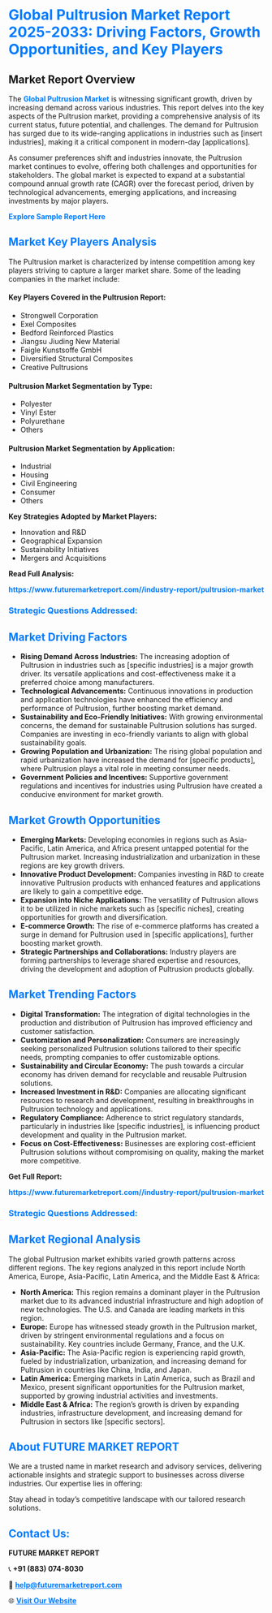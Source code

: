 <h1 style="color: #007BFF;">Global Pultrusion Market Report 2025-2033: Driving Factors, Growth Opportunities, and Key Players</h1>

<section id="overview">
<h2>Market Report Overview</h2>
<p>The <a href="https://www.futuremarketreport.com//industry-report/pultrusion-market" style="color: #007BFF; text-decoration: none;"><strong>Global Pultrusion Market</strong></a> is witnessing significant growth, driven by increasing demand across various industries. This report delves into the key aspects of the Pultrusion market, providing a comprehensive analysis of its current status, future potential, and challenges. The demand for Pultrusion has surged due to its wide-ranging applications in industries such as [insert industries], making it a critical component in modern-day [applications].</p>
<p>As consumer preferences shift and industries innovate, the Pultrusion market continues to evolve, offering both challenges and opportunities for stakeholders. The global market is expected to expand at a substantial compound annual growth rate (CAGR) over the forecast period, driven by technological advancements, emerging applications, and increasing investments by major players.</p>
</section>

<section id="overview">
<p><a href="https://www.futuremarketreport.com//request-sample/reportId=57455" style="color: #007BFF; text-decoration: none;"><strong>Explore Sample Report Here</strong></a></p>
</section>

<section id="key-players">
<h2 style="color: #007BFF;">Market Key Players Analysis</h2>
<p>The Pultrusion market is characterized by intense competition among key players striving to capture a larger market share. Some of the leading companies in the market include:</p>
<h4>Key Players Covered in the Pultrusion Report:</h4>
<ul><li>Strongwell Corporation</li><li>Exel Composites</li><li>Bedford Reinforced Plastics</li><li>Jiangsu Jiuding New Material</li><li>Faigle Kunstsoffe GmbH</li><li>Diversified Structural Composites</li><li>Creative Pultrusions</li></ul>
<h4>Pultrusion Market Segmentation by Type:</h4>
<ul><li>Polyester</li><li>Vinyl Ester</li><li>Polyurethane</li><li>Others</li></ul>

<h4>Pultrusion Market Segmentation by Application:</h4>
<ul><li>Industrial</li><li>Housing</li><li>Civil Engineering</li><li>Consumer</li><li>Others</li></ul>
<p><strong>Key Strategies Adopted by Market Players:</strong></p>
<ul>
<li>Innovation and R&D</li>
<li>Geographical Expansion</li>
<li>Sustainability Initiatives</li>
<li>Mergers and Acquisitions</li>
</ul>
</section>

<section>
<p><strong>Read Full Analysis: </strong></p><a href="https://www.futuremarketreport.com//industry-report/pultrusion-market" style="color: #007BFF; text-decoration: none;"><strong>https://www.futuremarketreport.com//industry-report/pultrusion-market</strong></a>
<h3 style="color: #007BFF;">Strategic Questions Addressed:</h3>
</section>

<section id="driving-factors">
<h2 style="color: #007BFF;">Market Driving Factors</h2>
<ul>
<li><strong>Rising Demand Across Industries:</strong> The increasing adoption of Pultrusion in industries such as [specific industries] is a major growth driver. Its versatile applications and cost-effectiveness make it a preferred choice among manufacturers.</li>
<li><strong>Technological Advancements:</strong> Continuous innovations in production and application technologies have enhanced the efficiency and performance of Pultrusion, further boosting market demand.</li>
<li><strong>Sustainability and Eco-Friendly Initiatives:</strong> With growing environmental concerns, the demand for sustainable Pultrusion solutions has surged. Companies are investing in eco-friendly variants to align with global sustainability goals.</li>
<li><strong>Growing Population and Urbanization:</strong> The rising global population and rapid urbanization have increased the demand for [specific products], where Pultrusion plays a vital role in meeting consumer needs.</li>
<li><strong>Government Policies and Incentives:</strong> Supportive government regulations and incentives for industries using Pultrusion have created a conducive environment for market growth.</li>
</ul>
</section>

<section id="growth-opportunities">
<h2 style="color: #007BFF;">Market Growth Opportunities</h2>
<ul>
<li><strong>Emerging Markets:</strong> Developing economies in regions such as Asia-Pacific, Latin America, and Africa present untapped potential for the Pultrusion market. Increasing industrialization and urbanization in these regions are key growth drivers.</li>
<li><strong>Innovative Product Development:</strong> Companies investing in R&D to create innovative Pultrusion products with enhanced features and applications are likely to gain a competitive edge.</li>
<li><strong>Expansion into Niche Applications:</strong> The versatility of Pultrusion allows it to be utilized in niche markets such as [specific niches], creating opportunities for growth and diversification.</li>
<li><strong>E-commerce Growth:</strong> The rise of e-commerce platforms has created a surge in demand for Pultrusion used in [specific applications], further boosting market growth.</li>
<li><strong>Strategic Partnerships and Collaborations:</strong> Industry players are forming partnerships to leverage shared expertise and resources, driving the development and adoption of Pultrusion products globally.</li>
</ul>
</section>

<section id="trending-factors">
<h2 style="color: #007BFF;">Market Trending Factors</h2>
<ul>
<li><strong>Digital Transformation:</strong> The integration of digital technologies in the production and distribution of Pultrusion has improved efficiency and customer satisfaction.</li>
<li><strong>Customization and Personalization:</strong> Consumers are increasingly seeking personalized Pultrusion solutions tailored to their specific needs, prompting companies to offer customizable options.</li>
<li><strong>Sustainability and Circular Economy:</strong> The push towards a circular economy has driven demand for recyclable and reusable Pultrusion solutions.</li>
<li><strong>Increased Investment in R&D:</strong> Companies are allocating significant resources to research and development, resulting in breakthroughs in Pultrusion technology and applications.</li>
<li><strong>Regulatory Compliance:</strong> Adherence to strict regulatory standards, particularly in industries like [specific industries], is influencing product development and quality in the Pultrusion market.</li>
<li><strong>Focus on Cost-Effectiveness:</strong> Businesses are exploring cost-efficient Pultrusion solutions without compromising on quality, making the market more competitive.</li>
</ul>
</section>

<section>
<p><strong>Get Full Report: </strong></p><a href="https://www.futuremarketreport.com//industry-report/pultrusion-market" style="color: #007BFF; text-decoration: none;"><strong>https://www.futuremarketreport.com//industry-report/pultrusion-market</strong></a>
<h3 style="color: #007BFF;">Strategic Questions Addressed:</h3>
</section>


<section id="regional-analysis">
<h2 style="color: #007BFF;">Market Regional Analysis</h2>
<p>The global Pultrusion market exhibits varied growth patterns across different regions. The key regions analyzed in this report include North America, Europe, Asia-Pacific, Latin America, and the Middle East & Africa:</p>
<ul>
<li><strong>North America:</strong> This region remains a dominant player in the Pultrusion market due to its advanced industrial infrastructure and high adoption of new technologies. The U.S. and Canada are leading markets in this region.</li>
<li><strong>Europe:</strong> Europe has witnessed steady growth in the Pultrusion market, driven by stringent environmental regulations and a focus on sustainability. Key countries include Germany, France, and the U.K.</li>
<li><strong>Asia-Pacific:</strong> The Asia-Pacific region is experiencing rapid growth, fueled by industrialization, urbanization, and increasing demand for Pultrusion in countries like China, India, and Japan.</li>
<li><strong>Latin America:</strong> Emerging markets in Latin America, such as Brazil and Mexico, present significant opportunities for the Pultrusion market, supported by growing industrial activities and investments.</li>
<li><strong>Middle East & Africa:</strong> The region’s growth is driven by expanding industries, infrastructure development, and increasing demand for Pultrusion in sectors like [specific sectors].</li>
</ul>
</section>

<footer>
<h2 style="color: #007BFF;">About FUTURE MARKET REPORT</h2>
<p>We are a trusted name in market research and advisory services, delivering actionable insights and strategic support to businesses across diverse industries. Our expertise lies in offering:</p>

<p>Stay ahead in today’s competitive landscape with our tailored research solutions.</p>

<h2 style="color: #007BFF;">Contact Us:</h2>
<p><strong>FUTURE MARKET REPORT</strong></p>
<p>📞 <strong>+91 (883) 074-8030</strong></p>
<p>📧 <strong><a href="mailto:help@futuremarketreport.com" style="color: #007BFF;">help@futuremarketreport.com</a></strong></p>
<p>🌐 <strong><a href="https://www.futuremarketreport.com/" style="color: #007BFF;">Visit Our Website</a></strong></p>
</footer>